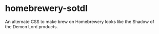 # homebrewery-sotdl
An alternate CSS to make brew on Homebrewery looks like the Shadow of the Demon Lord products.
